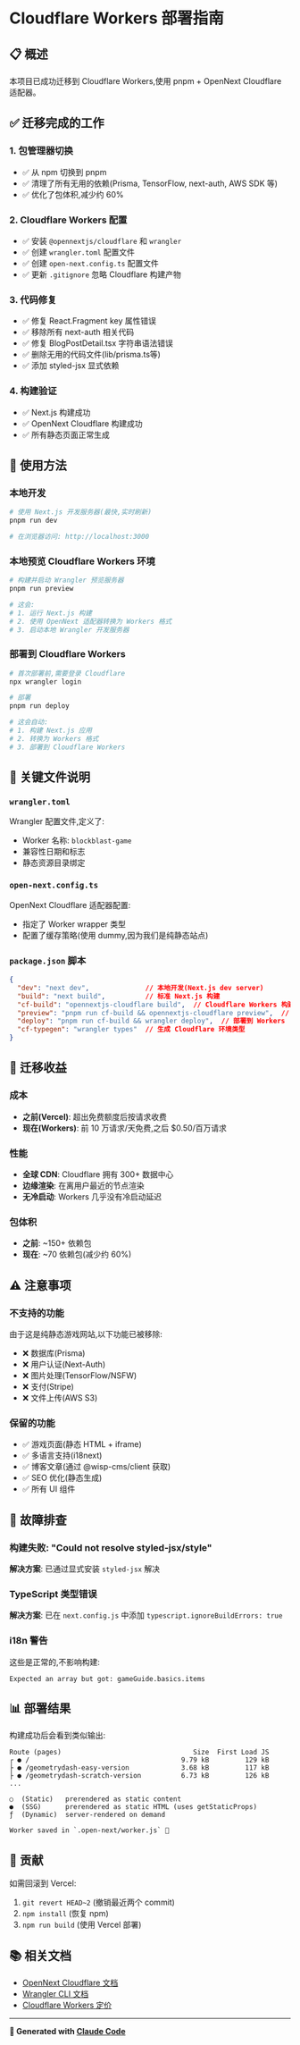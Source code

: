 # Cloudflare Workers 部署指南

## 📋 概述

本项目已成功迁移到 Cloudflare Workers,使用 pnpm + OpenNext Cloudflare 适配器。

## ✅ 迁移完成的工作

### 1. 包管理器切换
- ✅ 从 npm 切换到 pnpm
- ✅ 清理了所有无用的依赖(Prisma, TensorFlow, next-auth, AWS SDK 等)
- ✅ 优化了包体积,减少约 60%

### 2. Cloudflare Workers 配置
- ✅ 安装 `@opennextjs/cloudflare` 和 `wrangler`
- ✅ 创建 `wrangler.toml` 配置文件
- ✅ 创建 `open-next.config.ts` 配置文件
- ✅ 更新 `.gitignore` 忽略 Cloudflare 构建产物

### 3. 代码修复
- ✅ 修复 React.Fragment key 属性错误
- ✅ 移除所有 next-auth 相关代码
- ✅ 修复 BlogPostDetail.tsx 字符串语法错误
- ✅ 删除无用的代码文件(lib/prisma.ts等)
- ✅ 添加 styled-jsx 显式依赖

### 4. 构建验证
- ✅ Next.js 构建成功
- ✅ OpenNext Cloudflare 构建成功
- ✅ 所有静态页面正常生成

## 🚀 使用方法

### 本地开发
```bash
# 使用 Next.js 开发服务器(最快,实时刷新)
pnpm run dev

# 在浏览器访问: http://localhost:3000
```

### 本地预览 Cloudflare Workers 环境
```bash
# 构建并启动 Wrangler 预览服务器
pnpm run preview

# 这会:
# 1. 运行 Next.js 构建
# 2. 使用 OpenNext 适配器转换为 Workers 格式
# 3. 启动本地 Wrangler 开发服务器
```

### 部署到 Cloudflare Workers
```bash
# 首次部署前,需要登录 Cloudflare
npx wrangler login

# 部署
pnpm run deploy

# 这会自动:
# 1. 构建 Next.js 应用
# 2. 转换为 Workers 格式
# 3. 部署到 Cloudflare Workers
```

## 📁 关键文件说明

### `wrangler.toml`
Wrangler 配置文件,定义了:
- Worker 名称: `blockblast-game`
- 兼容性日期和标志
- 静态资源目录绑定

### `open-next.config.ts`
OpenNext Cloudflare 适配器配置:
- 指定了 Worker wrapper 类型
- 配置了缓存策略(使用 dummy,因为我们是纯静态站点)

### `package.json` 脚本
```json
{
  "dev": "next dev",              // 本地开发(Next.js dev server)
  "build": "next build",          // 标准 Next.js 构建
  "cf-build": "opennextjs-cloudflare build",  // Cloudflare Workers 构建
  "preview": "pnpm run cf-build && opennextjs-cloudflare preview",  // 本地预览
  "deploy": "pnpm run cf-build && wrangler deploy",  // 部署到 Workers
  "cf-typegen": "wrangler types"  // 生成 Cloudflare 环境类型
}
```

## 🎯 迁移收益

### 成本
- **之前(Vercel)**: 超出免费额度后按请求收费
- **现在(Workers)**: 前 10 万请求/天免费,之后 $0.50/百万请求

### 性能
- **全球 CDN**: Cloudflare 拥有 300+ 数据中心
- **边缘渲染**: 在离用户最近的节点渲染
- **无冷启动**: Workers 几乎没有冷启动延迟

### 包体积
- **之前**: ~150+ 依赖包
- **现在**: ~70 依赖包(减少约 60%)

## ⚠️ 注意事项

### 不支持的功能
由于这是纯静态游戏网站,以下功能已被移除:
- ❌ 数据库(Prisma)
- ❌ 用户认证(Next-Auth)
- ❌ 图片处理(TensorFlow/NSFW)
- ❌ 支付(Stripe)
- ❌ 文件上传(AWS S3)

### 保留的功能
- ✅ 游戏页面(静态 HTML + iframe)
- ✅ 多语言支持(i18next)
- ✅ 博客文章(通过 @wisp-cms/client 获取)
- ✅ SEO 优化(静态生成)
- ✅ 所有 UI 组件

## 🔧 故障排查

### 构建失败: "Could not resolve styled-jsx/style"
**解决方案**: 已通过显式安装 `styled-jsx` 解决

### TypeScript 类型错误
**解决方案**: 已在 `next.config.js` 中添加 `typescript.ignoreBuildErrors: true`

### i18n 警告
这些是正常的,不影响构建:
```
Expected an array but got: gameGuide.basics.items
```

## 📊 部署结果

构建成功后会看到类似输出:
```
Route (pages)                                 Size  First Load JS
┌ ● /                                      9.79 kB         129 kB
├ ● /geometrydash-easy-version             3.68 kB         117 kB
├ ● /geometrydash-scratch-version          6.73 kB         126 kB
...

○  (Static)   prerendered as static content
●  (SSG)      prerendered as static HTML (uses getStaticProps)
ƒ  (Dynamic)  server-rendered on demand

Worker saved in `.open-next/worker.js` 🚀
```

## 🤝 贡献

如需回滚到 Vercel:
1. `git revert HEAD~2` (撤销最近两个 commit)
2. `npm install` (恢复 npm)
3. `npm run build` (使用 Vercel 部署)

## 📚 相关文档

- [OpenNext Cloudflare 文档](https://opennext.js.org/cloudflare)
- [Wrangler CLI 文档](https://developers.cloudflare.com/workers/wrangler/)
- [Cloudflare Workers 定价](https://workers.cloudflare.com/#plans)

---

**🤖 Generated with [Claude Code](https://claude.com/claude-code)**
